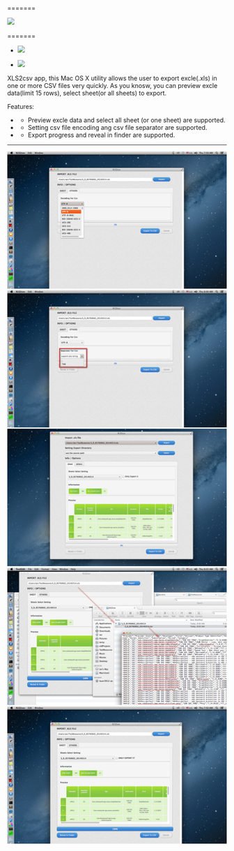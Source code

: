 =======

![](http://res.cloudinary.com/dfzokzfi5/image/upload/c_scale,w_128/v1413429278/logo_ouc7sg.png)


=======

* [![](http://res.cloudinary.com/dfzokzfi5/image/upload/c_scale,w_124/v1411092419/app-store-button_pw05je.png)](https://itunes.apple.com/us/app/xls2csv/id865279629?l=zh&ls=1&mt=12)

* [![](http://res.cloudinary.com/dfzokzfi5/image/upload/c_scale,w_96/v1413430765/feedback_vm8mqi.png)](https://github.com/Romanysoft/XLS2csv/issues)




XLS2csv app, this Mac OS X utility allows the user to export excle(.xls) in one or more CSV files very quickly.
As you knosw, you can preview excle data(limit 15 rows), select sheet(or all sheets) to export.

Features:
* - Preview excle data and select all sheet (or one sheet) are supported.
* - Setting csv file encoding ang csv file separator are supported.
* - Export progress and reveal in finder are supported.

***


![](https://github.com/Romanysoft/XLS2csv/blob/master/images/mzl.duedsqai.png)
![](https://github.com/Romanysoft/XLS2csv/blob/master/images/mzl.dujrmogz.png)
![](https://github.com/Romanysoft/XLS2csv/blob/master/images/mzl.efpyqrvl.png)
![](https://github.com/Romanysoft/XLS2csv/blob/master/images/mzl.gkxqursb.png)
![](https://github.com/Romanysoft/XLS2csv/blob/master/images/mzl.pyowposy.png)
